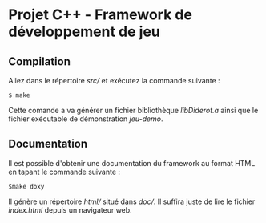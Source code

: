 # Projet C++ - Framework de développement de jeu #


## Compilation ##

Allez dans le répertoire *src/* et exécutez la commande suivante :

    $ make


Cette comande a va générer un fichier bibliothèque *libDiderot.a* ainsi 
que le fichier exécutable de démonstration *jeu-demo*.



## Documentation ## 


Il est possible d'obtenir une documentation du framework au format HTML en 
tapant le commande suivante :

    $make doxy


Il génère un répertoire *html/* situé dans *doc/*. Il suffira juste de lire le 
fichier *index.html* depuis un navigateur web.